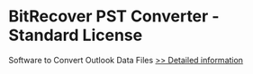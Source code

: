 # BitRecover PST Converter - Standard License
Software to Convert Outlook Data Files
[>> Detailed information](https://secure.shareit.com/shareit/product.html?productid=300898387&affiliateid=200057808)